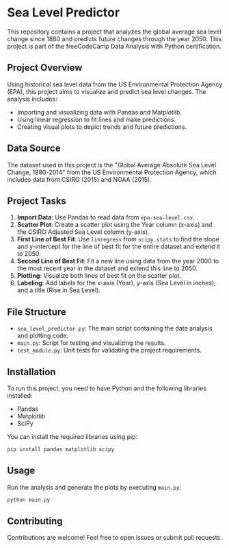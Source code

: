 # Sea Level Predictor

This repository contains a project that analyzes the global average sea level change since 1880 and predicts future changes through the year 2050. This project is part of the freeCodeCamp Data Analysis with Python certification.

## Project Overview

Using historical sea level data from the US Environmental Protection Agency (EPA), this project aims to visualize and predict sea level changes. The analysis includes:
- Importing and visualizing data with Pandas and Matplotlib.
- Using linear regression to fit lines and make predictions.
- Creating visual plots to depict trends and future predictions.

## Data Source

The dataset used in this project is the "Global Average Absolute Sea Level Change, 1880-2014" from the US Environmental Protection Agency, which includes data from CSIRO (2015) and NOAA (2015).

## Project Tasks

1. **Import Data**: Use Pandas to read data from `epa-sea-level.csv`.
2. **Scatter Plot**: Create a scatter plot using the Year column (x-axis) and the CSIRO Adjusted Sea Level column (y-axis).
3. **First Line of Best Fit**: Use `linregress` from `scipy.stats` to find the slope and y-intercept for the line of best fit for the entire dataset and extend it to 2050.
4. **Second Line of Best Fit**: Fit a new line using data from the year 2000 to the most recent year in the dataset and extend this line to 2050.
5. **Plotting**: Visualize both lines of best fit on the scatter plot.
6. **Labeling**: Add labels for the x-axis (Year), y-axis (Sea Level in inches), and a title (Rise in Sea Level).

## File Structure

- `sea_level_predictor.py`: The main script containing the data analysis and plotting code.
- `main.py`: Script for testing and visualizing the results.
- `test_module.py`: Unit tests for validating the project requirements.

## Installation

To run this project, you need to have Python and the following libraries installed:
- Pandas
- Matplotlib
- SciPy

You can install the required libraries using pip:

```bash
pip install pandas matplotlib scipy
```

## Usage

Run the analysis and generate the plots by executing `main.py`:

```bash
python main.py
```

## Contributing

Contributions are welcome! Feel free to open issues or submit pull requests.